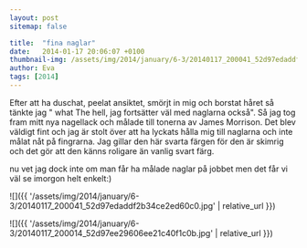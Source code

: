 ```yaml
---
layout: post
sitemap: false

title:  "fina naglar"
date:   2014-01-17 20:06:07 +0100
thumbnail-img: /assets/img/2014/january/6-3/20140117_200041_52d97edaddf2b34ce2ed60c0.jpg
author: Eva
tags: [2014]
---
```


Efter att ha duschat, peelat ansiktet, smörjt in mig och borstat håret så tänkte jag " what The hell, jag fortsätter väl med naglarna också". Så jag tog fram mitt nya nagellack och målade till tonerna av James Morrison. Det blev väldigt fint och jag är stolt över att ha lyckats hålla mig till naglarna och inte målat nåt på fingrarna. Jag gillar den här svarta färgen för den är skimrig och det gör att den känns roligare än vanlig svart färg. 

nu vet jag dock inte om man får ha målade naglar på jobbet men det får vi väl se imorgon helt enkelt:)

![]({{ '/assets/img/2014/january/6-3/20140117_200041_52d97edaddf2b34ce2ed60c0.jpg'  | relative_url }})

![]({{ '/assets/img/2014/january/6-3/20140117_200014_52d97ee29606ee21c40f1c0b.jpg'  | relative_url }})

